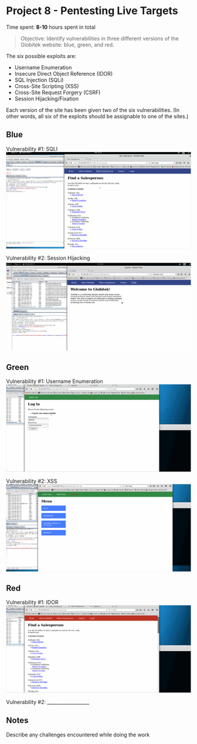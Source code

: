 # Project 8 - Pentesting Live Targets

Time spent: **8-10** hours spent in total

> Objective: Identify vulnerabilities in three different versions of the Globitek website: blue, green, and red.

The six possible exploits are:
* Username Enumeration
* Insecure Direct Object Reference (IDOR)
* SQL Injection (SQLi)
* Cross-Site Scripting (XSS)
* Cross-Site Request Forgery (CSRF)
* Session Hijacking/Fixation

Each version of the site has been given two of the six vulnerabilities. (In other words, all six of the exploits should be assignable to one of the sites.)

## Blue

Vulnerability #1: SQLI ![Link](https://github.com/bjmotox/Week8/blob/master/Week%208%20Blue_SQLI.gif)

Vulnerability #2: Session Hijacking ![Link](https://github.com/bjmotox/Week8/blob/master/Week%208%20Blue_SessionHijack.gif)


## Green

Vulnerability #1: Username Enumeration ![link](https://github.com/bjmotox/Week8/blob/master/Week%208%20Green_Enumeration.gif)

Vulnerability #2: XSS ![link](https://github.com/bjmotox/Week8/blob/master/Week%208%20Green_XSS.gif)


## Red

Vulnerability #1: IDOR ![Link](https://github.com/bjmotox/Week8/blob/master/Week%208%20Red_IDOR.gif)

Vulnerability #2: __________________


## Notes

Describe any challenges encountered while doing the work

